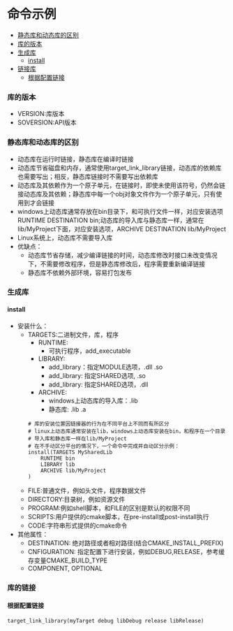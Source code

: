 # 命令示例
- [静态库和动态库的区别](#静态库和动态库的区别)
- [库的版本](#库的版本)
- [生成库](#生成库)
    - [install](#install)
- [链接库](#库的链接)
    - [根据配置链接](#根据配置链接)

### 库的版本
- VERSION:库版本
- SOVERSION:API版本

### 静态库和动态库的区别
- 动态库在运行时链接，静态库在编译时链接
- 动态库节省磁盘和内存，通常使用target_link_library链接，动态库的依赖库也需要写出；相反，静态库链接时不需要写出依赖库
- 动态库及其依赖作为一个原子单元，在链接时，即使未使用该符号，仍然会链接动态库及其依赖；静态库中每一个obj对象文件作为一个原子单元，只有使用到才会链接
- windows上动态库通常存放在bin目录下，和可执行文件一样，对应安装选项RUNTIME DESTINATION bin;动态库的导入库与静态库一样，通常在lib/MyProject下面，对应安装选项，ARCHIVE DESTINATION lib/MyProject
- Linux系统上，动态库不需要导入库
- 优缺点：  
    - 动态库节省存储，减少编译链接的时间，动态库修改时接口未改变情况下，不需要修改程序，但是静态库修改后，程序需要重新编译链接
    - 静态库不依赖外部环境，容易打包发布

### 生成库
#### install
- 安装什么：
    - TARGETS:二进制文件，库，程序
        - RUNTIME:
            - 可执行程序，add_executable
        - LIBRARY:
            - add_library：指定MODULE选项，.dll .so
            - add_library: 指定SHARED选项, .so
            - add_library: 指定SHARED选项，.dll
        - ARCHIVE:
            - windows上动态库的导入库：.lib
            - 静态库: .lib .a
        ```
        # 库的安装位置因链接器的行为在不同平台上不同而有所区分
        # linux上动态库通常安装在lib，windows上动态库安装在bin，和程序在一个目录
        # 导入库和静态库一样在lib/MyProject
        # 在不手动区分平台的情况下，一个命令中完成并自动区分示例：
        install(TARGETS MySharedLib
            RUNTIME bin
            LIBRARY lib
            ARCHIVE lib/MyProject
        )
        ```
    - FILE:普通文件，例如头文件，程序数据文件
    - DIRECTORY:目录树，例如资源文件
    - PROGRAM:例如shell脚本，和FILE的区别是默认的权限不同
    - SCRIPTS:用户提供的cmake脚本，在pre-install或post-install执行
    - CODE:字符串形式提供的cmake命令
- 其他属性：
    - DESTINATION: 绝对路径或者相对路径(结合CMAKE_INSTALL_PREFIX)
    - CNFIGURATION: 指定配置下进行安装，例如DEBUG,RELEASE，参考缓存变量CMAKE_BUILD_TYPE
    - COMPONENT, OPTIONAL
 
### 库的链接
#### 根据配置链接
```
target_link_library(myTarget debug libDebug release libRelease)
```